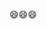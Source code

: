 <!--
 * @Descripttion: 
 * @version: 
 * @Author: zhoukai
 * @Date: 2022-09-07 11:32:03
 * @LastEditors: zhoukai
 * @LastEditTime: 2022-09-07 11:34:21
-->
:smile::smile::smile:
